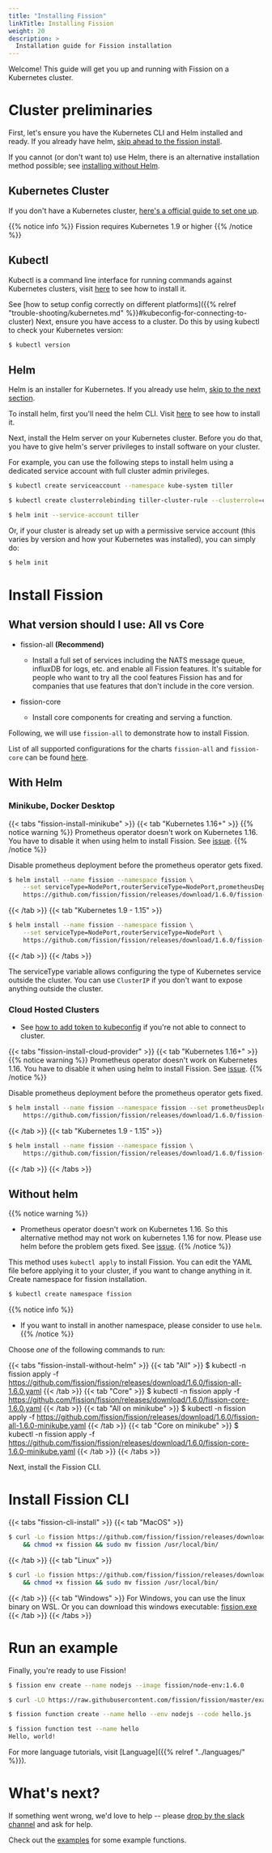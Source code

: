```yaml
---
title: "Installing Fission"
linkTitle: Installing Fission
weight: 20
description: >
  Installation guide for Fission installation 
---
```


Welcome! This guide will get you up and running with Fission on a
Kubernetes cluster.

# Cluster preliminaries

First, let's ensure you have the Kubernetes CLI and Helm installed and
ready.  If you already have helm, [skip ahead to the fission install](#install-fission).

If you cannot (or don't want to) use Helm, there is an alternative
installation method possible; see [installing without
Helm](#without-helm).

## Kubernetes Cluster

If you don't have a Kubernetes cluster, [here's a official guide to set one up](https://kubernetes.io/docs/setup/).

{{% notice info %}}
Fission requires Kubernetes 1.9 or higher
{{% /notice %}}

## Kubectl

Kubectl is a command line interface for running commands against Kubernetes clusters, 
visit [here](https://kubernetes.io/docs/tasks/tools/install-kubectl/) to see how to install it.

See [how to setup config correctly on different platforms]({{% relref "trouble-shooting/kubernetes.md" %}}#kubeconfig-for-connecting-to-cluster)
Next, ensure you have access to a cluster.  Do this by using kubectl to check your Kubernetes version:

```sh
$ kubectl version
```

## Helm

Helm is an installer for Kubernetes.  If you already use helm, [skip to
the next section](#install-fission).

To install helm, first you'll need the helm CLI. Visit [here](https://helm.sh/docs/using_helm/#installing-the-helm-client) 
to see how to install it.

Next, install the Helm server on your Kubernetes cluster.  Before you
do that, you have to give helm's server privileges to install software
on your cluster. 

For example, you can use the following steps to install helm using a
dedicated service account with full cluster admin privileges.

```sh
$ kubectl create serviceaccount --namespace kube-system tiller

$ kubectl create clusterrolebinding tiller-cluster-rule --clusterrole=cluster-admin --serviceaccount=kube-system:tiller

$ helm init --service-account tiller
```

Or, if your cluster is already set up with a permissive service
account (this varies by version and how your Kubernetes was
installed), you can simply do:

```sh
$ helm init
```

# Install Fission

## What version should I use: All vs Core

* fission-all **(Recommend)**
    * Install a full set of services including the NATS message queue, influxDB for logs, etc. 
    and enable all Fission features. It's suitable for people who want to try all the cool features
    Fission has and for companies that use features that don't include in the core version.

* fission-core
    * Install core components for creating and serving a function.

Following, we will use `fission-all` to demonstrate how to install Fission.

List of all supported configurations for the charts `fission-all` and `fission-core` can be found [here](https://github.com/fission/fission/tree/master/charts#configuration).

## With Helm

### Minikube, Docker Desktop

{{< tabs "fission-install-minikube" >}}
{{< tab "Kubernetes 1.16+" >}}
{{% notice warning %}}
Prometheus operator doesn't work on Kubernetes 1.16. You have to disable it when using helm to install Fission. See [issue](https://github.com/helm/charts/issues/17511).
{{% /notice %}}

Disable prometheus deployment before the prometheus operator gets fixed.

```sh
$ helm install --name fission --namespace fission \
    --set serviceType=NodePort,routerServiceType=NodePort,prometheusDeploy=false \
    https://github.com/fission/fission/releases/download/1.6.0/fission-all-1.6.0.tgz
```
{{< /tab >}}
{{< tab "Kubernetes 1.9 - 1.15" >}}
```sh
$ helm install --name fission --namespace fission \
    --set serviceType=NodePort,routerServiceType=NodePort \
    https://github.com/fission/fission/releases/download/1.6.0/fission-all-1.6.0.tgz
```
{{< /tab >}}
{{< /tabs >}}

The serviceType variable allows configuring the type of Kubernetes
service outside the cluster.  You can use `ClusterIP` if you don't
want to expose anything outside the cluster.

### Cloud Hosted Clusters

* See [how to add token to kubeconfig](#kubectl) if you're not able to connect to cluster.

{{< tabs "fission-install-cloud-provider" >}}
{{< tab "Kubernetes 1.16+" >}}
{{% notice warning %}}
Prometheus operator doesn't work on Kubernetes 1.16. You have to disable it when using helm to install Fission. See [issue](https://github.com/helm/charts/issues/17511).
{{% /notice %}}

Disable prometheus deployment before the prometheus operator gets fixed.

```sh
$ helm install --name fission --namespace fission --set prometheusDeploy=false \
    https://github.com/fission/fission/releases/download/1.6.0/fission-all-1.6.0.tgz
```
{{< /tab >}}
{{< tab "Kubernetes 1.9 - 1.15" >}}
```sh
$ helm install --name fission --namespace fission \
    https://github.com/fission/fission/releases/download/1.6.0/fission-all-1.6.0.tgz
```
{{< /tab >}}
{{< /tabs >}}

## Without helm

{{% notice warning %}}
* Prometheus operator doesn't work on Kubernetes 1.16. 
So this alternative method may not work on kubernetes 1.16 for now. 
Please use helm before the problem gets fixed. See [issue](https://github.com/helm/charts/issues/17511).
{{% /notice %}}

This method uses `kubectl apply` to install Fission.  You can edit the
YAML file before applying it to your cluster, if you want to change
anything in it. Create namespace for fission installation.

```sh
$ kubectl create namespace fission 
```
  
{{% notice info %}}
* If you want to install in another namespace, please consider to use `helm`.
{{% /notice %}}

Choose _one_ of the following commands to run:

{{< tabs "fission-install-without-helm" >}}
{{< tab "All" >}}
$ kubectl -n fission apply -f https://github.com/fission/fission/releases/download/1.6.0/fission-all-1.6.0.yaml
{{< /tab >}}
{{< tab "Core" >}}
$ kubectl -n fission apply -f https://github.com/fission/fission/releases/download/1.6.0/fission-core-1.6.0.yaml
{{< /tab >}}
{{< tab "All on minikube" >}}
$ kubectl -n fission apply -f https://github.com/fission/fission/releases/download/1.6.0/fission-all-1.6.0-minikube.yaml
{{< /tab >}}
{{< tab "Core on minikube" >}}
$ kubectl -n fission apply -f https://github.com/fission/fission/releases/download/1.6.0/fission-core-1.6.0-minikube.yaml
{{< /tab >}}
{{< /tabs >}}

Next, install the Fission CLI.

# Install Fission CLI

{{< tabs "fission-cli-install" >}}
{{< tab "MacOS" >}}
```sh
$ curl -Lo fission https://github.com/fission/fission/releases/download/1.6.0/fission-cli-osx \
    && chmod +x fission && sudo mv fission /usr/local/bin/
```
{{< /tab >}}
{{< tab "Linux" >}}
```sh
$ curl -Lo fission https://github.com/fission/fission/releases/download/1.6.0/fission-cli-linux \
    && chmod +x fission && sudo mv fission /usr/local/bin/
```
{{< /tab >}}
{{< tab "Windows" >}}
For Windows, you can use the linux binary on WSL. Or you can download
this windows executable: [fission.exe](https://github.com/fission/fission/releases/download/1.6.0/fission-cli-windows.exe)
{{< /tab >}}
{{< /tabs >}}

# Run an example

Finally, you're ready to use Fission!

```sh
$ fission env create --name nodejs --image fission/node-env:1.6.0

$ curl -LO https://raw.githubusercontent.com/fission/fission/master/examples/nodejs/hello.js

$ fission function create --name hello --env nodejs --code hello.js

$ fission function test --name hello
Hello, world!
```

For more language tutorials, visit [Language]({{% relref "../languages/" %}}).

# What's next?

If something went wrong, we'd love to help -- please [drop by the
slack channel](http://slack.fission.io) and ask for help.

Check out the
[examples](https://github.com/fission/fission/tree/master/examples)
for some example functions.
